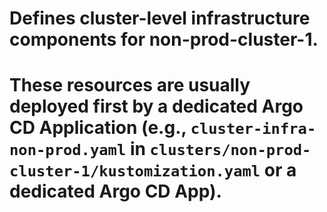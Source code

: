 # Defines cluster-level infrastructure components for non-prod-cluster-1.

# These resources are usually deployed first by a dedicated Argo CD Application (e.g., `cluster-infra-non-prod.yaml` in `clusters/non-prod-cluster-1/kustomization.yaml` or a dedicated Argo CD App).